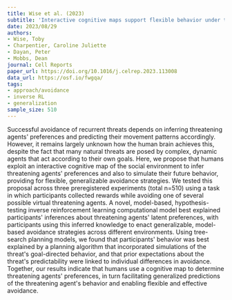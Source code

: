 ```yaml
---
title: Wise et al. (2023)
subtitle: 'Interactive cognitive maps support flexible behavior under threat'
date: 2023/08/29
authors:
- Wise, Toby
- Charpentier, Caroline Juliette
- Dayan, Peter
- Mobbs, Dean
journal: Cell Reports
paper_url: https://doi.org/10.1016/j.celrep.2023.113008
data_url: https://osf.io/fwgqa/
tags:
- approach/avoidance
- inverse RL
- generalization
sample_size: 510
---
```


Successful avoidance of recurrent threats depends on inferring threatening agents' preferences and predicting their movement patterns accordingly. However, it remains largely unknown how the human brain achieves this, despite the fact that many natural threats are posed by complex, dynamic agents that act according to their own goals. Here, we propose that humans exploit an interactive cognitive map of the social environment to infer threatening agents' preferences and also to simulate their future behavior, providing for flexible, generalizable avoidance strategies. We tested this proposal across three preregistered experiments (total n=510) using a task in which participants collected rewards while avoiding one of several possible virtual threatening agents. A novel, model-based, hypothesis-testing inverse reinforcement learning computational model best explained participants' inferences about threatening agents' latent preferences, with participants using this inferred knowledge to enact generalizable, model-based avoidance strategies across different environments. Using tree-search planning models, we found that participants' behavior was best explained by a planning algorithm that incorporated simulations of the threat's goal-directed behavior, and that prior expectations about the threat's predictability were linked to individual differences in avoidance. Together, our results indicate that humans use a cognitive map to determine threatening agents' preferences, in turn facilitating generalized predictions of the threatening agent's behavior and enabling flexible and effective avoidance.
